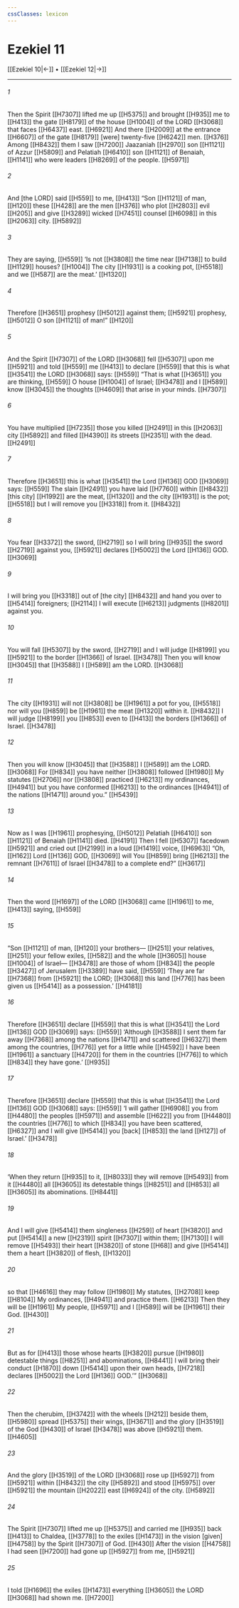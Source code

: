 ```yaml
---
cssClasses: lexicon
---
```


# Ezekiel 11

[[Ezekiel 10|←]] • [[Ezekiel 12|→]]

---

###### 1
Then the Spirit [[H7307]] lifted me up [[H5375]] and brought [[H935]] me to [[H413]] the gate [[H8179]] of the house [[H1004]] of the LORD [[H3068]] that faces [[H6437]] east. [[H6921]] And there [[H2009]] at the entrance [[H6607]] of the gate [[H8179]] [were] twenty-five [[H6242]] men. [[H376]] Among [[H8432]] them I saw [[H7200]] Jaazaniah [[H2970]] son [[H1121]] of Azzur [[H5809]] and Pelatiah [[H6410]] son [[H1121]] of Benaiah, [[H1141]] who were leaders [[H8269]] of the people. [[H5971]]

###### 2
And [the LORD] said [[H559]] to me, [[H413]] “Son [[H1121]] of man, [[H120]] these [[H428]] are the men [[H376]] who plot [[H2803]] evil [[H205]] and give [[H3289]] wicked [[H7451]] counsel [[H6098]] in this [[H2063]] city. [[H5892]]

###### 3
They are saying, [[H559]] ‘Is not [[H3808]] the time near [[H7138]] to build [[H1129]] houses? [[H1004]] The city [[H1931]] is a cooking pot, [[H5518]] and we [[H587]] are the meat.’ [[H1320]]

###### 4
Therefore [[H3651]] prophesy [[H5012]] against them; [[H5921]] prophesy, [[H5012]] O son [[H1121]] of man!” [[H120]]

###### 5
And the Spirit [[H7307]] of the LORD [[H3068]] fell [[H5307]] upon me [[H5921]] and told [[H559]] me [[H413]] to declare [[H559]] that this is what [[H3541]] the LORD [[H3068]] says: [[H559]] “That is what [[H3651]] you are thinking, [[H559]] O house [[H1004]] of Israel; [[H3478]] and I [[H589]] know [[H3045]] the thoughts [[H4609]] that arise in your minds. [[H7307]]

###### 6
You have multiplied [[H7235]] those you killed [[H2491]] in this [[H2063]] city [[H5892]] and filled [[H4390]] its streets [[H2351]] with the dead. [[H2491]]

###### 7
Therefore [[H3651]] this is what [[H3541]] the Lord [[H136]] GOD [[H3069]] says: [[H559]] The slain [[H2491]] you have laid [[H7760]] within [[H8432]] [this city] [[H1992]] are the meat, [[H1320]] and the city [[H1931]] is the pot; [[H5518]] but I will remove you [[H3318]] from it. [[H8432]]

###### 8
You fear [[H3372]] the sword, [[H2719]] so I will bring [[H935]] the sword [[H2719]] against you, [[H5921]] declares [[H5002]] the Lord [[H136]] GOD. [[H3069]]

###### 9
I will bring you [[H3318]] out of [the city] [[H8432]] and hand you over to [[H5414]] foreigners; [[H2114]] I will execute [[H6213]] judgments [[H8201]] against you. 

###### 10
You will fall [[H5307]] by the sword, [[H2719]] and I will judge [[H8199]] you [[H5921]] to the border [[H1366]] of Israel. [[H3478]] Then you will know [[H3045]] that [[H3588]] I [[H589]] am the LORD. [[H3068]]

###### 11
The city [[H1931]] will not [[H3808]] be [[H1961]] a pot for you, [[H5518]] nor will you [[H859]] be [[H1961]] the meat [[H1320]] within it. [[H8432]] I will judge [[H8199]] you [[H853]] even to [[H413]] the borders [[H1366]] of Israel. [[H3478]]

###### 12
Then you will know [[H3045]] that [[H3588]] I [[H589]] am the LORD. [[H3068]] For [[H834]] you have neither [[H3808]] followed [[H1980]] My statutes [[H2706]] nor [[H3808]] practiced [[H6213]] my ordinances, [[H4941]] but you have conformed [[H6213]] to the ordinances [[H4941]] of the nations [[H1471]] around you.” [[H5439]]

###### 13
Now as I was [[H1961]] prophesying, [[H5012]] Pelatiah [[H6410]] son [[H1121]] of Benaiah [[H1141]] died. [[H4191]] Then I fell [[H5307]] facedown [[H5921]] and cried out [[H2199]] in a loud [[H1419]] voice, [[H6963]] “Oh, [[H162]] Lord [[H136]] GOD, [[H3069]] will You [[H859]] bring [[H6213]] the remnant [[H7611]] of Israel [[H3478]] to a complete end?” [[H3617]]

###### 14
Then the word [[H1697]] of the LORD [[H3068]] came [[H1961]] to me, [[H413]] saying, [[H559]]

###### 15
“Son [[H1121]] of man, [[H120]] your brothers— [[H251]] your relatives, [[H251]] your fellow exiles, [[H582]] and the whole [[H3605]] house [[H1004]] of Israel— [[H3478]] are those of whom [[H834]] the people [[H3427]] of Jerusalem [[H3389]] have said, [[H559]] ‘They are far [[H7368]] from [[H5921]] the LORD; [[H3068]] this land [[H776]] has been given us [[H5414]] as a possession.’ [[H4181]]

###### 16
Therefore [[H3651]] declare [[H559]] that this is what [[H3541]] the Lord [[H136]] GOD [[H3069]] says: [[H559]] ‘Although [[H3588]] I sent them far away [[H7368]] among the nations [[H1471]] and scattered [[H6327]] them among the countries, [[H776]] yet for a little while [[H4592]] I have been [[H1961]] a sanctuary [[H4720]] for them  in the countries [[H776]] to which [[H834]] they have gone.’ [[H935]]

###### 17
Therefore [[H3651]] declare [[H559]] that this is what [[H3541]] the Lord [[H136]] GOD [[H3068]] says: [[H559]] ‘I will gather [[H6908]] you from [[H4480]] the peoples [[H5971]] and assemble [[H622]] you from [[H4480]] the countries [[H776]] to which [[H834]] you have been scattered, [[H6327]] and I will give [[H5414]] you [back] [[H853]] the land [[H127]] of Israel.’ [[H3478]]

###### 18
‘When they return [[H935]] to it, [[H8033]] they will remove [[H5493]] from it [[H4480]] all [[H3605]] its detestable things [[H8251]] and [[H853]] all [[H3605]] its abominations. [[H8441]]

###### 19
And I will give [[H5414]] them  singleness [[H259]] of heart [[H3820]] and put [[H5414]] a new [[H2319]] spirit [[H7307]] within them; [[H7130]] I will remove [[H5493]] their heart [[H3820]] of stone [[H68]] and give [[H5414]] them a heart [[H3820]] of flesh, [[H1320]]

###### 20
so that [[H4616]] they may follow [[H1980]] My statutes, [[H2708]] keep [[H8104]] My ordinances, [[H4941]] and practice them. [[H6213]] Then they will be [[H1961]] My people, [[H5971]] and I [[H589]] will be [[H1961]] their God. [[H430]]

###### 21
But as for [[H413]] those whose hearts [[H3820]] pursue [[H1980]] detestable things [[H8251]] and abominations, [[H8441]] I will bring their conduct [[H1870]] down [[H5414]] upon their own heads, [[H7218]] declares [[H5002]] the Lord [[H136]] GOD.’” [[H3068]]

###### 22
Then the cherubim, [[H3742]] with the wheels [[H212]] beside them, [[H5980]] spread [[H5375]] their wings, [[H3671]] and the glory [[H3519]] of the God [[H430]] of Israel [[H3478]] was above [[H5921]] them. [[H4605]]

###### 23
And the glory [[H3519]] of the LORD [[H3068]] rose up [[H5927]] from [[H5921]] within [[H8432]] the city [[H5892]] and stood [[H5975]] over [[H5921]] the mountain [[H2022]] east [[H6924]] of the city. [[H5892]]

###### 24
The Spirit [[H7307]] lifted me up [[H5375]] and carried me [[H935]] back [[H413]] to Chaldea, [[H3778]] to the exiles [[H1473]] in the vision [given] [[H4758]] by the Spirit [[H7307]] of God. [[H430]] After the vision [[H4758]] I had seen [[H7200]] had gone up [[H5927]] from me, [[H5921]]

###### 25
I told [[H1696]] the exiles [[H1473]] everything [[H3605]] the LORD [[H3068]] had shown me. [[H7200]]

